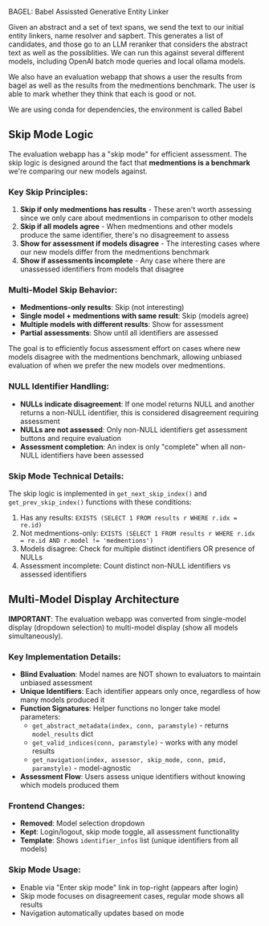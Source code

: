 BAGEL: Babel Assissted Generative Entity Linker

Given an abstract and a set of text spans, we send the text to our initial entity linkers, name resolver and sapbert.  This generates a list of candidates, and those go to an LLM reranker that considers the abstract text as well as the possiblities. We can run this against several different models, including OpenAI batch mode queries and local ollama models.

We also have an evaluation webapp that shows a user the results from bagel as well as the results from the medmentions benchmark.  The user is able to mark whether they think that each is good or not.

We are using conda for dependencies, the environment is called Babel

## Skip Mode Logic

The evaluation webapp has a "skip mode" for efficient assessment. The skip logic is designed around the fact that **medmentions is a benchmark** we're comparing our new models against.

### Key Skip Principles:
1. **Skip if only medmentions has results** - These aren't worth assessing since we only care about medmentions in comparison to other models
2. **Skip if all models agree** - When medmentions and other models produce the same identifier, there's no disagreement to assess
3. **Show for assessment if models disagree** - The interesting cases where our new models differ from the medmentions benchmark
4. **Show if assessments incomplete** - Any case where there are unassessed identifiers from models that disagree

### Multi-Model Skip Behavior:
- **Medmentions-only results**: Skip (not interesting)  
- **Single model + medmentions with same result**: Skip (models agree)
- **Multiple models with different results**: Show for assessment
- **Partial assessments**: Show until all identifiers are assessed

The goal is to efficiently focus assessment effort on cases where new models disagree with the medmentions benchmark, allowing unbiased evaluation of when we prefer the new models over medmentions.

### NULL Identifier Handling:
- **NULLs indicate disagreement**: If one model returns NULL and another returns a non-NULL identifier, this is considered disagreement requiring assessment
- **NULLs are not assessed**: Only non-NULL identifiers get assessment buttons and require evaluation
- **Assessment completion**: An index is only "complete" when all non-NULL identifiers have been assessed

### Skip Mode Technical Details:
The skip logic is implemented in `get_next_skip_index()` and `get_prev_skip_index()` functions with these conditions:
1. Has any results: `EXISTS (SELECT 1 FROM results r WHERE r.idx = re.id)`
2. Not medmentions-only: `EXISTS (SELECT 1 FROM results r WHERE r.idx = re.id AND r.model != 'medmentions')`  
3. Models disagree: Check for multiple distinct identifiers OR presence of NULLs
4. Assessment incomplete: Count distinct non-NULL identifiers vs assessed identifiers

## Multi-Model Display Architecture

**IMPORTANT**: The evaluation webapp was converted from single-model display (dropdown selection) to multi-model display (show all models simultaneously).

### Key Implementation Details:
- **Blind Evaluation**: Model names are NOT shown to evaluators to maintain unbiased assessment
- **Unique Identifiers**: Each identifier appears only once, regardless of how many models produced it
- **Function Signatures**: Helper functions no longer take model parameters:
  - `get_abstract_metadata(index, conn, paramstyle)` - returns `model_results` dict
  - `get_valid_indices(conn, paramstyle)` - works with any model results
  - `get_navigation(index, assessor, skip_mode, conn, pmid, paramstyle)` - model-agnostic
- **Assessment Flow**: Users assess unique identifiers without knowing which models produced them

### Frontend Changes:
- **Removed**: Model selection dropdown
- **Kept**: Login/logout, skip mode toggle, all assessment functionality  
- **Template**: Shows `identifier_infos` list (unique identifiers from all models)

### Skip Mode Usage:
- Enable via "Enter skip mode" link in top-right (appears after login)
- Skip mode focuses on disagreement cases, regular mode shows all results
- Navigation automatically updates based on mode
